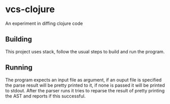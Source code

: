 # vcs-clojure
An experiment in diffing clojure code

## Building
This project uses stack, follow the usual steps to build and run the program.

## Running
The program expects an input file as argument, if an ouput file is specified the parse result will be pretty printed to it, if none is passed it will be printed to stdout.
After the parser runs it tries to reparse the result of pretty printing the AST and reports if this successful.
